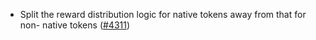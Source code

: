 - Split the reward distribution logic for native tokens away from that for non-
  native tokens ([\#4311](https://github.com/anoma/namada/pull/4311))